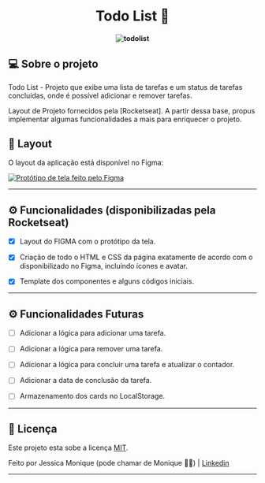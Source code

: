 <h1 align="center"> 
	Todo List 🚀
</h1>

<h4 align="center">
    <img alt="todolist" title="#todolist" src="./assets/banner.png" />
</h4>


## 💻 Sobre o projeto

Todo List - Projeto que exibe uma lista de tarefas e um status de tarefas concluídas, onde é possível adicionar e remover tarefas.

Layout de Projeto fornecidos pela [Rocketseat].
A partir dessa base, propus implementar algumas funcionalidades a mais para enriquecer o projeto. 


## 🎨 Layout

O layout da aplicação está disponível no Figma:

<a href="https://www.figma.com/design/Vkgr6COm5LlZeKq7B9kjQY/ToDo-List-(Copy)?node-id=0-1&t=R1ZY9iqQxJt9G2mb-0">
  <img alt="Protótipo de tela feito pelo Figma" src="https://img.shields.io/badge/Acessar%20Layout%20-Figma-%2304D361"><img>
</a>


---


## ⚙️ Funcionalidades (disponibilizadas pela Rocketseat)

- [x] Layout do FIGMA com o protótipo da tela.
- [x] Criação de todo o HTML e CSS da página exatamente de acordo com o disponibilizado no Figma, incluíndo ícones e avatar.
- [x] Template dos componentes e alguns códigos iniciais.


---

## ⚙️ Funcionalidades Futuras

- [ ] Adicionar a lógica para adicionar uma tarefa.
- [ ] Adicionar a lógica para remover uma tarefa.
- [ ] Adicionar a lógica para concluir uma tarefa e atualizar o contador.
- [ ] Adicionar a data de conclusão da tarefa.
- [ ] Armazenamento dos cards no LocalStorage.


---

## 📝 Licença

Este projeto esta sobe a licença [MIT](./LICENSE).

Feito por Jessica Monique (pode chamar de Monique 👋🏽) | 
[Linkedin](https://www.linkedin.com/in/jmoniquemelo/)

---
